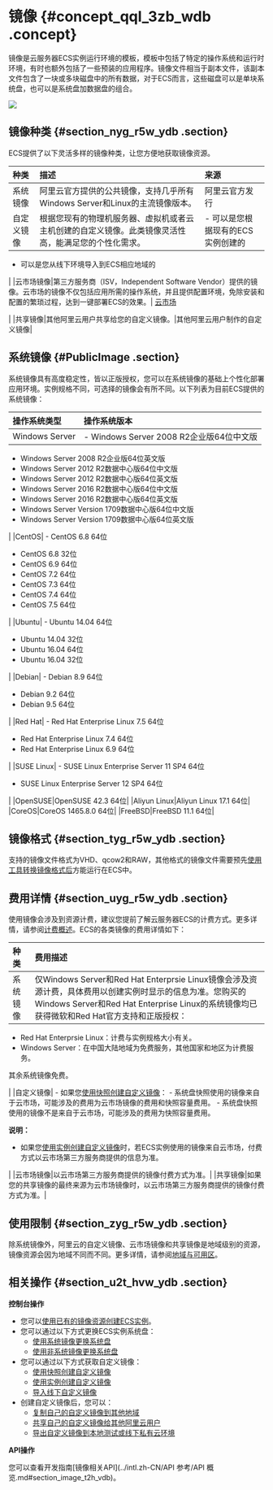 # 镜像 {#concept_qql_3zb_wdb .concept}

镜像是云服务器ECS实例运行环境的模板，模板中包括了特定的操作系统和运行时环境，有时也额外包括了一些预装的应用程序。镜像文件相当于副本文件，该副本文件包含了一块或多块磁盘中的所有数据，对于ECS而言，这些磁盘可以是单块系统盘，也可以是系统盘加数据盘的组合。

![](http://static-aliyun-doc.oss-cn-hangzhou.aliyuncs.com/assets/img/9572/15366468855238_zh-CN.png)

## 镜像种类 {#section_nyg_r5w_ydb .section}

ECS提供了以下灵活多样的镜像种类，让您方便地获取镜像资源。

|种类|描述|来源|
|:-|:-|:-|
|系统镜像|阿里云官方提供的公共镜像，支持几乎所有Windows Server和Linux的主流镜像版本。|阿里云官方发行|
|自定义镜像|根据您现有的物理机服务器、虚拟机或者云主机创建的自定义镜像。此类镜像灵活性高，能满足您的个性化需求。| -   可以是您根据现有的ECS实例创建的
-   可以是您从线下环境导入到ECS相应地域的

 |
|云市场镜像|第三方服务商（ISV，Independent Software Vendor）提供的镜像。云市场的镜像不仅包括应用所需的操作系统，并且提供配置环境，免除安装和配置的繁琐过程，达到一键部署ECS的效果。| [云市场](https://marketplace.alibabacloud.com/)

 |
|共享镜像|其他阿里云用户共享给您的自定义镜像。|其他阿里云用户制作的自定义镜像|

## 系统镜像 {#PublicImage .section}

系统镜像具有高度稳定性，皆以正版授权，您可以在系统镜像的基础上个性化部署应用环境。实例规格不同，可选择的镜像会有所不同。以下列表为目前ECS提供的系统镜像：

|操作系统类型|操作系统版本|
|:-----|:-----|
|Windows Server| -   Windows Server 2008 R2企业版64位中文版
-   Windows Server 2008 R2企业版64位英文版
-   Windows Server 2012 R2数据中心版64位中文版
-   Windows Server 2012 R2数据中心版64位英文版
-   Windows Server 2016 R2数据中心版64位中文版
-   Windows Server 2016 R2数据中心版64位英文版
-   Windows Server Version 1709数据中心版64位中文版
-   Windows Server Version 1709数据中心版64位英文版

 |
|CentOS| -   CentOS 6.8 64位
-   CentOS 6.8 32位
-   CentOS 6.9 64位
-   CentOS 7.2 64位
-   CentOS 7.3 64位
-   CentOS 7.4 64位
-   CentOS 7.5 64位

 |
|Ubuntu| -   Ubuntu 14.04 64位
-   Ubuntu 14.04 32位
-   Ubuntu 16.04 64位
-   Ubuntu 16.04 32位

 |
|Debian| -   Debian 8.9 64位
-   Debian 9.2 64位
-   Debian 9.5 64位

 |
|Red Hat| -   Red Hat Enterprise Linux 7.5 64位
-   Red Hat Enterprise Linux 7.4 64位
-   Red Hat Enterprise Linux 6.9 64位

 |
|SUSE Linux| -   SUSE Linux Enterprise Server 11 SP4 64位
-   SUSE Linux Enterprise Server 12 SP4 64位

 |
|OpenSUSE|OpenSUSE 42.3 64位|
|Aliyun Linux|Aliyun Linux 17.1 64位|
|CoreOS|CoreOS 1465.8.0 64位|
|FreeBSD|FreeBSD 11.1 64位|

## 镜像格式 {#section_tyg_r5w_ydb .section}

支持的镜像文件格式为VHD、qcow2和RAW，其他格式的镜像文件需要预先[使用工具转换镜像格式后](../intl.zh-CN/用户指南/镜像/导入镜像/转换镜像格式.md#)方能运行在ECS中。

## 费用详情 {#section_uyg_r5w_ydb .section}

使用镜像会涉及到资源计费，建议您提前了解云服务器ECS的计费方式。更多详情，请参阅[计费概述](../intl.zh-CN/产品定价/计费概述.md#)。ECS的各类镜像的费用详情如下：

|种类|费用描述|
|:-|:---|
|系统镜像| 仅Windows Server和Red Hat Enterprsie Linux镜像会涉及资源计费，具体费用以创建实例时显示的信息为准。您购买的Windows Server和Red Hat Enterprise Linux的系统镜像均已获得微软和Red Hat官方支持和正版授权：

-   Red Hat Enterprsie Linux：计费与实例规格大小有关。
-   Windows Server：在中国大陆地域为免费服务，其他国家和地区为计费服务。

 其余系统镜像免费。

 |
|自定义镜像| -   如果您[使用快照创建自定义镜像](../intl.zh-CN/用户指南/镜像/创建自定义镜像/使用快照创建自定义镜像.md#)：
    -   系统盘快照使用的镜像来自于云市场，可能涉及的费用为云市场镜像的费用和快照容量费用。
    -   系统盘快照使用的镜像不是来自于云市场，可能涉及的费用为快照容量费用。

**说明：** 

-   如果您[使用实例创建自定义镜像](../intl.zh-CN/用户指南/镜像/创建自定义镜像/使用实例创建自定义镜像.md#)时，若ECS实例使用的镜像来自云市场，付费方式以云市场第三方服务商提供的信息为准。

 |
|云市场镜像|以云市场第三方服务商提供的镜像付费方式为准。|
|共享镜像|如果您的共享镜像的最终来源为云市场镜像时，以云市场第三方服务商提供的镜像付费方式为准。|

## 使用限制 {#section_zyg_r5w_ydb .section}

除系统镜像外，阿里云的自定义镜像、云市场镜像和共享镜像是地域级别的资源，镜像资源会因为地域不同而不同。更多详情，请参阅[地域与可用区](https://www.alibabacloud.com/help/doc-detail/40654.htm)。

## 相关操作 {#section_u2t_hvw_ydb .section}

**控制台操作**

-   您可以[使用已有的镜像资源创建ECS实例](../intl.zh-CN/用户指南/实例/创建实例/使用自定义镜像创建实例.md#)。
-   您可以通过以下方式更换ECS实例系统盘：
    -   [使用系统镜像更换系统盘](../intl.zh-CN/用户指南/云盘/更换系统盘（公共镜像）.md#)
    -   [使用非系统镜像更换系统盘](../intl.zh-CN/用户指南/云盘/更换系统盘（非公共镜像）.md#)
-   您可以通过以下方式获取自定义镜像：
    -   [使用快照创建自定义镜像](../intl.zh-CN/用户指南/镜像/创建自定义镜像/使用快照创建自定义镜像.md#)
    -   [使用实例创建自定义镜像](../intl.zh-CN/用户指南/镜像/创建自定义镜像/使用实例创建自定义镜像.md#)
    -   [导入线下自定义镜像](../intl.zh-CN/用户指南/镜像/导入镜像/导入镜像必读.md#)
-   创建自定义镜像后，您可以：
    -   [复制自己的自定义镜像到其他地域](../intl.zh-CN/用户指南/镜像/复制镜像.md#)
    -   [共享自己的自定义镜像给其他阿里云用户](../intl.zh-CN/用户指南/镜像/共享镜像.md#)
    -   [导出自定义镜像到本地测试或线下私有云环境](../intl.zh-CN/用户指南/镜像/导出镜像.md#)

**API操作**

您可以查看开发指南[镜像相关API](../intl.zh-CN/API 参考/API 概览.md#section_image_t2h_vdb)。

